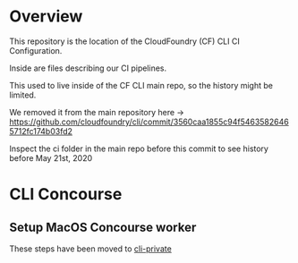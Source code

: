# Overview

This repository is the location of the CloudFoundry (CF) CLI CI Configuration.

Inside are files describing our CI pipelines.

This used to live inside of the CF CLI main repo, so the history might be
limited.

We removed it from the main repository here -> https://github.com/cloudfoundry/cli/commit/3560caa1855c94f54635826465712fc174b03fd2

Inspect the ci folder in the main repo before this commit to see history before
May 21st, 2020



# CLI Concourse

## Setup MacOS Concourse worker
These steps have been moved to [cli-private](https://github.com/cloudfoundry/cli-private/blob/master/mac-worker-setup.md)
